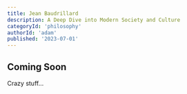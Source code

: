 ```yaml
---
title: Jean Baudrillard
description: A Deep Dive into Modern Society and Culture
categoryId: 'philosophy'
authorId: 'adam'
published: '2023-07-01'
---
```


## Coming Soon

Crazy stuff...